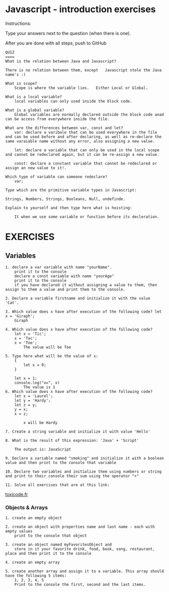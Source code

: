 # Javascript - introduction exercises

Instructions:

Type your answers next to the question (when there is one).

After you are done with all steps, push to GitHub


	QUIZ
	====
	What is the relation between Java and Javascript?

	There is no relation between them, except 	Javascript stole the Java name's :)

	What is scope?
		Scope is where the variable lies. 	Either Local or Global. 

	What is a local variable?
		local variables can only used inside the block code.

	What is a global variable?
		Global variables are normally declared outside the block code anad can be access from everywhere inside the file.

	What are the differences between var, const and let?
		var: declare a varibale that can be used everywhere in the file and can be used before and after declaring, as well as re-declare the same varaiable name without any error, also assigning a new value.

		let: declare a variable that can only be used in the local scope and cannot be redeclared again, but it can be re-assign a new value.

		const: declare a constant variable that cannot be redeclared or assign an new value to it!.

	Which type of variable can someone redeclare?
		var;

	Type which are the primitive variable types in Javascript:
	
	Strings, Numbers, Strings, Booleans, Null, undefinde.
	
	Explain to yourself and then type here what is hoisting:
	
		It when we use some variable or function before its decleration.
EXERCISES
=========

Variables
---------

	1. declare a var variable with name "yourName".
		print it to the console
		declare a const variable with name "yourAge" 
		print it to the console
		if you have declared it without assigning a value to them, then assign to them a value and print them to the console.

	2. Declare a variable firstname and initialize it with the value 'Cat'.
	
	3. Which value does x have after execution of the following code? let x = 'Giraph';
		Giraph

	4. Which value does x have after execution of the following code?
		let x = 'Tic';
		x = 'Tac';
		x = 'Toe';
			The value will be Toe

	5. Type here what will be the value of x:
		{
			let x = 0;
		}

		let x = 1;
		console.log("x=", x)
			The value is 1
	6. Which value does x have after execution of the following code?
		let x = 'Laurel';
		let y = 'Hardy';
		let z = y;
		y = x;
		x = z;

			x will be Hardy
		
	7. Create a string variable and initialize it with value 'Hello'
	
	8. What is the result of this expression: 'Java' + 'Script'

		The output is: JavaScript
	
	9. Declare a variable named "smoking" and initialize it with a boolean value and then print to the console that variable
	
	10. Declare two variables and initialize them using numbers or string and print to their console their sum using the operator "+"
	
	11. Solve all exercises that are at this link: 
	
[toxicode.fr](https://silentteacher.toxicode.fr/hourofcode)

### Objects & Arrays

	1. create an empty object
	
	2. create an object with properties name and last name - each with empty values
		print to the console that object
	
	3. create an object named myFavoritesObject and 
		store in it your favorite drink, food, book, song, restaurant, place and then print it to the console

	4. create an empty array
	
	5. create another array and assign it to a variable. This array should have the following 5 items:
		1, 2, 3, 4, 5
		Print to the console the first, second and the last items.
